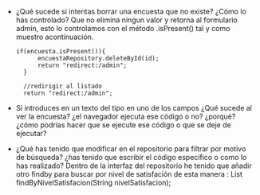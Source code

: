 - ¿Qué sucede si intentas borrar una encuesta que no existe? ¿Cómo lo has controlado?
  Que no elimina ningun valor y retorna al formulario admin, esto lo controlamos con el método .isPresent()
  tal y como muestro acontinuación.
  
      if(encuesta.isPresent()){
            encuestaRepository.deleteById(id);
            return "redirect:/admin";
        }

        //redirigir al listado
        return "redirect:/admin";

  
- Si introduces en un texto del tipo <style>body background-color:red</style> en uno de los
campos ¿Qué sucede al ver la encuesta? ¿el navegador ejecuta ese código o no? ¿porqué?
¿cómo podrías hacer que se ejecute ese código o que se deje de ejecutar?


- ¿Qué has tenido que modificar en el repositorio para filtrar por motivo de búsqueda? ¿has
tenido que escribir el código específico o como lo has realizado?
Dentro de la interfaz del repositorio he tenido que añadir otro findby para buscar por nivel de satisfación
de esta manera :    List<Encuesta> findByNivelSatisfacion(String nivelSatisfacion);
